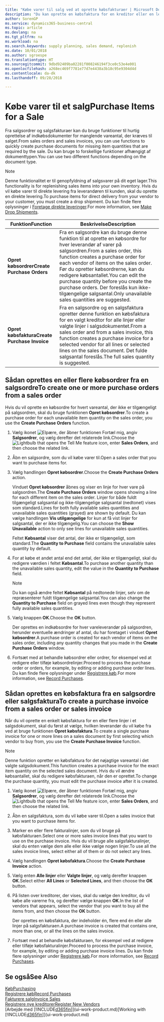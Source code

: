 ```yaml
---
title: "Købe varer til salg ved at oprette købsfakturaer | Microsoft Docs"
description: "Du kan oprette en købsfaktura for en kreditor eller en leverandør fra en salgsfaktura for at købe produkter."
author: SorenGP
ms.service: dynamics365-business-central
ms.topic: article
ms.devlang: na
ms.tgt_pltfrm: na
ms.workload: na
ms.search.keywords: supply planning, sales demand, replenish
ms.date: 10/01/2018
ms.author: sgroespe
ms.translationtype: HT
ms.sourcegitcommit: 9dbd92409ba02281f008246194f3ce0c53e4e001
ms.openlocfilehash: a268ec469f7781e77d7e4438a3b18c95e9304d4d
ms.contentlocale: da-dk
ms.lasthandoff: 09/28/2018

---
```

# <a name="purchase-items-for-a-sale"></a><span data-ttu-id="99eac-103">Købe varer til et salg</span><span class="sxs-lookup"><span data-stu-id="99eac-103">Purchase Items for a Sale</span></span>
<span data-ttu-id="99eac-104">Fra salgsordrer og salgsfakturaer kan du bruge funktioner til hurtig oprettelse af indkøbsdokumenter for manglende vareantal, der kræves til salget.</span><span class="sxs-lookup"><span data-stu-id="99eac-104">From sales orders and sales invoices, you can use functions to quickly create purchase documents for missing item quantities that are required by the sale.</span></span> <span data-ttu-id="99eac-105">Du kan bruge to forskellige funktioner afhængigt af dokumenttypen.</span><span class="sxs-lookup"><span data-stu-id="99eac-105">You can use two different functions depending on the document type.</span></span>

> [!Note]
> <span data-ttu-id="99eac-106">Denne funktionalitet er til genopfyldning af salgsvarer på dit eget lager.</span><span class="sxs-lookup"><span data-stu-id="99eac-106">This functionality is for replenishing sales items into your own inventory.</span></span> <span data-ttu-id="99eac-107">Hvis du vil købe varer til direkte levering fra leverandøren til kunden, skal du oprette en direkte levering.</span><span class="sxs-lookup"><span data-stu-id="99eac-107">To purchase items for direct delivery from your vendor to your customer, you must create a drop shipment.</span></span> <span data-ttu-id="99eac-108">Du kan finde flere oplysninger i [Foretage direkte leveringer](sales-how-drop-shipment.md).</span><span class="sxs-lookup"><span data-stu-id="99eac-108">For more information, see [Make Drop Shipments](sales-how-drop-shipment.md).</span></span>   

|<span data-ttu-id="99eac-109">Funktion</span><span class="sxs-lookup"><span data-stu-id="99eac-109">Function</span></span>|<span data-ttu-id="99eac-110">Beskrivelse</span><span class="sxs-lookup"><span data-stu-id="99eac-110">Description</span></span>|
|--------|-----------|
|<span data-ttu-id="99eac-111">**Opret købsordrer**</span><span class="sxs-lookup"><span data-stu-id="99eac-111">**Create Purchase Orders**</span></span>|<span data-ttu-id="99eac-112">Fra en salgsordre kan du bruge denne funktion til at oprette en købsordre for hver leverandør af varer på salgsordren.</span><span class="sxs-lookup"><span data-stu-id="99eac-112">From a sales order, this function creates a purchase order for each vendor of items on the sales order.</span></span> <span data-ttu-id="99eac-113">Før du opretter købsordrerne, kan du redigere købsantallet.</span><span class="sxs-lookup"><span data-stu-id="99eac-113">You can edit the purchase quantity before you create the purchase orders.</span></span> <span data-ttu-id="99eac-114">Der foreslås kun ikke-tilgængelige salgsantal.</span><span class="sxs-lookup"><span data-stu-id="99eac-114">Only unavailable sales quantities are suggested.</span></span>
|<span data-ttu-id="99eac-115">**Opret købsfaktura**</span><span class="sxs-lookup"><span data-stu-id="99eac-115">**Create Purchase Invoice**</span></span>|<span data-ttu-id="99eac-116">Fra en salgsordre og en salgsfaktura opretter denne funktion en købsfaktura for en valgt kreditor for alle linjer eller valgte linjer i salgsdokumentet.</span><span class="sxs-lookup"><span data-stu-id="99eac-116">From a sales order and from a sales invoice, this function creates a purchase invoice for a selected vendor for all lines or selected lines on the sales document.</span></span> <span data-ttu-id="99eac-117">Det fulde salgsantal foreslås.</span><span class="sxs-lookup"><span data-stu-id="99eac-117">The full sales quantity is suggested.</span></span>|

## <a name="to-create-one-or-more-purchase-orders-from-a-sales-order"></a><span data-ttu-id="99eac-118">Sådan oprettes en eller flere købsordrer fra en salgsordre</span><span class="sxs-lookup"><span data-stu-id="99eac-118">To create one or more purchase orders from a sales order</span></span>
<span data-ttu-id="99eac-119">Hvis du vil oprette en købsordre for hvert vareantal, der ikke er tilgængeligt på salgsordren, skal du bruge funktionen **Opret købsordrer**.</span><span class="sxs-lookup"><span data-stu-id="99eac-119">To create a purchase order for each unavailable item quantity on the sales order, you use the **Create Purchase Orders** function.</span></span>

1. <span data-ttu-id="99eac-120">Vælg ikonet ![Elpære, der åbner funktionen Fortæl mig](media/ui-search/search_small.png "Fortæl mig, hvad du vil foretage dig"), angiv **Salgsordrer**, og vælg derefter det relaterede link.</span><span class="sxs-lookup"><span data-stu-id="99eac-120">Choose the ![Lightbulb that opens the Tell Me feature](media/ui-search/search_small.png "Tell me what you want to do") icon, enter **Sales Orders**, and then choose the related link.</span></span>
2. <span data-ttu-id="99eac-121">Åbn en salgsordre, som du vil købe varer til.</span><span class="sxs-lookup"><span data-stu-id="99eac-121">Open a sales order that you want to purchase items for.</span></span>
3. <span data-ttu-id="99eac-122">Vælg handlingen **Opret købsordrer**.</span><span class="sxs-lookup"><span data-stu-id="99eac-122">Choose the **Create Purchase Orders** action.</span></span>

    <span data-ttu-id="99eac-123">Vinduet **Opret købsordrer** åbnes og viser en linje for hver vare på salgsordren.</span><span class="sxs-lookup"><span data-stu-id="99eac-123">The **Create Purchase Orders** window opens showing a line for each different item on the sales order.</span></span> <span data-ttu-id="99eac-124">Linjer for både fuldt tilgængeligt salgsantal og ikke-tilgængelige salgsantal (nedtonet) vises som standard.</span><span class="sxs-lookup"><span data-stu-id="99eac-124">Lines for both fully available sales quantities and unavailable sales quantities (grayed) are shown by default.</span></span> <span data-ttu-id="99eac-125">Du kan vælge handlingen **Vis utilgængelige** for kun at få vist linjer for salgsantal, der er ikke tilgængelig.</span><span class="sxs-lookup"><span data-stu-id="99eac-125">You can choose the **Show Unavailable** action to only see lines for unavailable sales quantities.</span></span>

    <span data-ttu-id="99eac-126">Feltet **Købsantal** viser det antal, der ikke er tilgængeligt, som standard.</span><span class="sxs-lookup"><span data-stu-id="99eac-126">The **Quantity to Purchase** field contains the unavailable sales quantity by default.</span></span>
4. <span data-ttu-id="99eac-127">For at købe et andet antal end det antal, der ikke er tilgængeligt, skal du redigere værdien i feltet **Købsantal**.</span><span class="sxs-lookup"><span data-stu-id="99eac-127">To purchase another quantity than the unavailable sales quantity, edit the value in the **Quantity to Purchase** field.</span></span>

    > [!NOTE]  
    >   <span data-ttu-id="99eac-128">Du kan også ændre feltet **Købsantal** på nedtonede linjer, selv om de repræsenterer fuldt tilgængelige salgsantal.</span><span class="sxs-lookup"><span data-stu-id="99eac-128">You can also change the **Quantity to Purchase** field on grayed lines even though they represent fully available sales quantities.</span></span>
5. <span data-ttu-id="99eac-129">Vælg knappen **OK**.</span><span class="sxs-lookup"><span data-stu-id="99eac-129">Choose the **OK** button.</span></span>

    <span data-ttu-id="99eac-130">Der oprettes en indkøbsordre for hver vareleverandør på salgsordren, herunder eventuelle ændringer af antal, du har foretaget i vinduet **Opret købsordrer**.</span><span class="sxs-lookup"><span data-stu-id="99eac-130">A purchase order is created for each vendor of items on the sales order, including any quantity changes that you made in the **Create Purchase Orders** window.</span></span>
7. <span data-ttu-id="99eac-131">Fortsæt med at behandle købsordrer eller ordrer, for eksempel ved at redigere eller tilføje købsordrelinjer.</span><span class="sxs-lookup"><span data-stu-id="99eac-131">Proceed to process the purchase order or orders, for example, by editing or adding purchase order lines.</span></span> <span data-ttu-id="99eac-132">Du kan finde flere oplysninger under [Registrere køb](purchasing-how-record-purchases.md).</span><span class="sxs-lookup"><span data-stu-id="99eac-132">For more information, see [Record Purchases](purchasing-how-record-purchases.md).</span></span>


## <a name="to-create-a-purchase-invoice-from-a-sales-order-or-sales-invoice"></a><span data-ttu-id="99eac-133">Sådan oprettes en købsfaktura fra en salgsordre eller salgsfaktura</span><span class="sxs-lookup"><span data-stu-id="99eac-133">To create a purchase invoice from a sales order or sales invoice</span></span>
<span data-ttu-id="99eac-134">Når du vil oprette en enkelt købsfaktura for en eller flere linjer i et salgsdokument, skal du først at vælge, hvilken leverandør du vil købe fra ved at bruge funktionen **Opret købsfaktura**.</span><span class="sxs-lookup"><span data-stu-id="99eac-134">To create a single purchase invoice for one or more lines on a sales document by first selecting which vendor to buy from, you use the **Create Purchase Invoice** function.</span></span>

> [!NOTE]  
>   <span data-ttu-id="99eac-135">Denne funktion opretter en købsfaktura for det nøjagtige vareantal i det valgte salgsdokument.</span><span class="sxs-lookup"><span data-stu-id="99eac-135">This function creates a purchase invoice for the exact item quantity on the selected sales document.</span></span> <span data-ttu-id="99eac-136">Hvis du vil ændre købsantallet, skal du redigere købsfakturaen, når den er oprettet.</span><span class="sxs-lookup"><span data-stu-id="99eac-136">To change the purchase quantity, you must edit the purchase invoice after it is created.</span></span>  

1. <span data-ttu-id="99eac-137">Vælg ikonet ![Elpære, der åbner funktionen Fortæl mig](media/ui-search/search_small.png "Fortæl mig, hvad du vil foretage dig"), angiv **Salgsordrer**, og vælg derefter det relaterede link.</span><span class="sxs-lookup"><span data-stu-id="99eac-137">Choose the ![Lightbulb that opens the Tell Me feature](media/ui-search/search_small.png "Tell me what you want to do") icon, enter **Sales Orders**, and then choose the related link.</span></span>
2. <span data-ttu-id="99eac-138">Åbn en salgsfaktura, som du vil købe varer til.</span><span class="sxs-lookup"><span data-stu-id="99eac-138">Open a sales invoice that you want to purchase items for.</span></span>
3. <span data-ttu-id="99eac-139">Marker en eller flere fakturalinjer, som du vil bruge på købsfakturaen.</span><span class="sxs-lookup"><span data-stu-id="99eac-139">Select one or more sales invoice lines that you want to use on the purchase invoice.</span></span> <span data-ttu-id="99eac-140">Hvis du vil bruge alle salgsfakturalinjer, skal du enten vælge dem alle eller ikke vælge nogen linjer.</span><span class="sxs-lookup"><span data-stu-id="99eac-140">To use all the sales invoice lines, select either all of them or do not select any lines.</span></span>
4. <span data-ttu-id="99eac-141">Vælg handlingen **Opret købsfaktura**.</span><span class="sxs-lookup"><span data-stu-id="99eac-141">Choose the **Create Purchase Invoice** action.</span></span>
5. <span data-ttu-id="99eac-142">Vælg enten **Alle linjer** eller **Valgte linjer**, og vælg derefter knappen **OK**.</span><span class="sxs-lookup"><span data-stu-id="99eac-142">Select either **All Lines** or **Selected Lines**, and then choose the **OK** button.</span></span>  
6. <span data-ttu-id="99eac-143">På listen over kreditorer, der vises, skal du vælge den kreditor, du vil købe alle varerne fra, og derefter vælge knappen **OK**.</span><span class="sxs-lookup"><span data-stu-id="99eac-143">In the list of vendors that appears, select the vendor that you want to buy all the items from, and then choose the **OK** button.</span></span>

    <span data-ttu-id="99eac-144">Der oprettes en købsfaktura, der indeholder én, flere end én eller alle linjer på salgsfakturaen.</span><span class="sxs-lookup"><span data-stu-id="99eac-144">A purchase invoice is created that contains one, more than one, or all the lines on the sales invoice.</span></span>
7. <span data-ttu-id="99eac-145">Fortsæt med at behandle købsfakturaen, for eksempel ved at redigere eller tilføje købsfakturalinjer.</span><span class="sxs-lookup"><span data-stu-id="99eac-145">Proceed to process the purchase invoice, for example, by editing or adding purchase invoice lines.</span></span> <span data-ttu-id="99eac-146">Du kan finde flere oplysninger under [Registrere køb](purchasing-how-record-purchases.md).</span><span class="sxs-lookup"><span data-stu-id="99eac-146">For more information, see [Record Purchases](purchasing-how-record-purchases.md).</span></span>

## <a name="see-also"></a><span data-ttu-id="99eac-147">Se også</span><span class="sxs-lookup"><span data-stu-id="99eac-147">See Also</span></span>
[<span data-ttu-id="99eac-148">Køb</span><span class="sxs-lookup"><span data-stu-id="99eac-148">Purchasing</span></span>](purchasing-manage-purchasing.md)  
[<span data-ttu-id="99eac-149">Registrere køb</span><span class="sxs-lookup"><span data-stu-id="99eac-149">Record Purchases</span></span>](purchasing-how-record-purchases.md)  
[<span data-ttu-id="99eac-150">Fakturere salg</span><span class="sxs-lookup"><span data-stu-id="99eac-150">Invoice Sales</span></span>](sales-how-invoice-sales.md)  
[<span data-ttu-id="99eac-151">Registrere nye kreditorer</span><span class="sxs-lookup"><span data-stu-id="99eac-151">Register New Vendors</span></span>](purchasing-how-register-new-vendors.md)  
<span data-ttu-id="99eac-152">[Arbejde med [!INCLUDE[d365fin](includes/d365fin_md.md)]](ui-work-product.md)</span><span class="sxs-lookup"><span data-stu-id="99eac-152">[Working with [!INCLUDE[d365fin](includes/d365fin_md.md)]](ui-work-product.md)</span></span>

